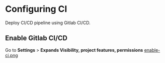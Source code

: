 # Configuring CI

Deploy CI/CD pipeline using Gitlab CI/CD.

## Enable Gitlab CI/CD

Go to **Settings** > **Expands Visibility, project features, permissions** 
[enable-ci.png](enable-ci.png)
